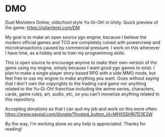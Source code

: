 # DMO
Duel Monsters Online, oldschool style Yu-Gi-Oh! in Unity. Quick preview of the game: https://julianlerej.com/DM

My goal is to make an open source ygo engine, because I believe the modern official games and TCG are completely ruined with powercreep and microtransactions caused by commercial pressure. I work on this whenever I have time, as a hobby and to train my programming skills.

This is open source to encourage anyone to make their own version of the game using my engine, simply because I want good ygo games to exist.
I plan to make a single player story-based RPG with a side MMO mode, but feel free to use my engine to make anything you want. Goes without saying that I don't own the copyrights to the trading card game nor anything related to the Yu-Gi-Oh! franchise including the anime series, characters, cards, game rules, art, audio, etc, so you can't monetize anything related to this repository.

Accepting donations so that I can quit my job and work on this more often: https://www.paypal.com/donate/?hosted_button_id=MHX5SHN7D3E2W

By the way, I'm working alone so any help is appreciated. Thanks for reading!
